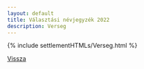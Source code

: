 ```yaml
---
layout: default
title: Választási névjegyzék 2022
description: Verseg
---
```


{% include settlementHTMLs/Verseg.html %}

[Vissza](../)